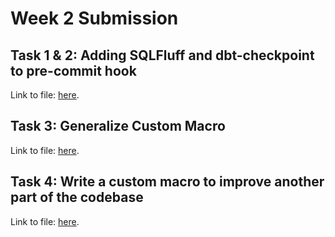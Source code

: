 <h1>Week 2 Submission</h1>

<h2>Task 1 & 2: Adding SQLFluff and dbt-checkpoint to pre-commit hook</h2>

Link to file: <a href="https://github.com/mthbicf/course_advanced_dbt/blob/setup_dbt/.pre-commit-config.yaml">here</a>.

<h2>Task 3: Generalize Custom Macro</h2>

Link to file: <a href="https://github.com/mthbicf/course_advanced_dbt/blob/setup_dbt/macros/aggregate_over_period.sql">here</a>.

<h2>Task 4: Write a custom macro to improve another part of the codebase</h2>

Link to file: <a href="https://github.com/mthbicf/course_advanced_dbt/blob/setup_dbt/macros/get_subscription_end_month.sql">here</a>.
